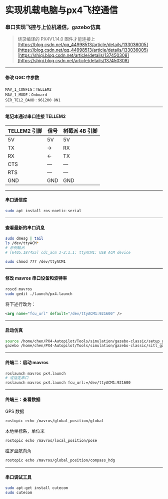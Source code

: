 # 实现机载电脑与px4飞控通信

### 串口实现飞控与上位机通信，gazebo仿真

> 烧录编译的 PX4V1.14.0 固件才能连接上  
> [https://blog.csdn.net/qq_44998513/article/details/133036005](https://blog.csdn.net/qq_44998513/article/details/133036005)  
> [https://shiqi.blog.csdn.net/article/details/137450308](https://shiqi.blog.csdn.net/article/details/137450308)

---

#### 修改 QGC 中参数

```
MAV_1_CONFIG：TELLEM2
MAV_1_MODE：Onboard
SER_TEL2_BAUD：961200 8N1
```

---

#### 笔记本通过串口连接 TELLEM2

| TELLEM2 引脚 | 信号 | 树莓派 4B 引脚 |
|--------------|------|----------------|
| 5V           | 5V   | 5V             |
| TX           | →    | RX             |
| RX           | ←    | TX             |
| CTS          | —    | —              |
| RTS          | —    | —              |
| GND          | GND  | GND            |

---

#### 串口通信库

```bash
sudo apt install ros-noetic-serial
```

---

#### 查看最新的串口消息

```bash
sudo dmesg | tail
ls /dev/ttyACM*
# 示例输出
# [6405.187455] cdc_acm 3-2:1.1: ttyACM1: USB ACM device
```

```bash
sudo chmod 777 /dev/ttyACM1
```

---

#### 修改 mavros 串口设备和波特率

```bash
roscd mavros
sudo gedit ./launch/px4.launch
```

将下述行改为：

```xml
<arg name="fcu_url" default="/dev/ttyACM1:921600" />
```

---

#### 启动仿真

```bash
source /home/chen/PX4-Autopilot/Tools/simulation/gazebo-classic/setup_gazebo.bash $(pwd) $(pwd)/build/px4_sitl_default
gazebo /home/chen/PX4-Autopilot/Tools/simulation/gazebo-classic/sitl_gazebo-classic/worlds/hitl_iris.world
```

---

#### 终端二：启动 mavros

```bash
roslaunch mavros px4.launch
# 或指定串口
roslaunch mavros px4.launch fcu_url:=/dev/ttyACM1:921600
```

---

#### 终端三：查看数据

GPS 数据

```bash
rostopic echo /mavros/global_position/global
```

本地坐标系，单位米

```bash
rostopic echo /mavros/local_position/pose
```

磁罗盘航向角

```bash
rostopic echo /mavros/global_position/compass_hdg
```

---

#### 串口调试工具

```bash
sudo apt-get install cutecom
sudo cutecom
```